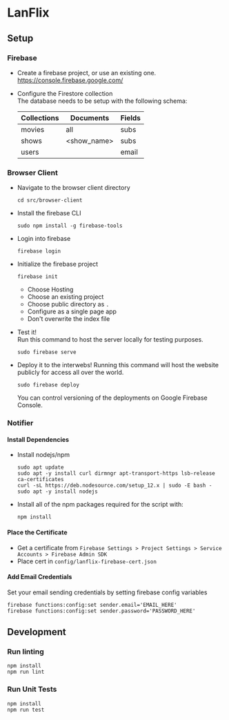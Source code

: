 # LanFlix

## Setup
### Firebase
* Create a firebase project, or use an existing one.  
  https://console.firebase.google.com/

* Configure the Firestore collection  
The database needs to be setup with the following schema:

  | Collections   |  Documents  | Fields |
  | --------------| ----------- | ------ |
  | movies        | all         | subs   |
  | shows         | <show_name> | subs   |
  | users         | <name>      | email  |


### Browser Client
* Navigate to the browser client directory
  ```
  cd src/browser-client
  ```
* Install the firebase CLI
  ```
  sudo npm install -g firebase-tools
  ```
* Login into firebase
  ```
  firebase login
  ```
* Initialize the firebase project
  ```
  firebase init
  ```
  * Choose Hosting
  * Choose an existing project
  * Choose public directory as `.`
  * Configure as a single page app
  * Don't overwrite the index file
  
* Test it!  
  Run this command to host the server locally for testing purposes.
  ```
  sudo firebase serve
  ```
* Deploy it to the interwebs!
  Running this command will host the website publicly for access all over the world.
  ```
  sudo firebase deploy
  ```
  You can control versioning of the deployments on Google Firebase Console.

### Notifier

#### Install Dependencies
* Install nodejs/npm
  ```
  sudo apt update
  sudo apt -y install curl dirmngr apt-transport-https lsb-release ca-certificates
  curl -sL https://deb.nodesource.com/setup_12.x | sudo -E bash -
  sudo apt -y install nodejs
  ```
* Install all of the npm packages required for the script with: 
  ```
  npm install
  ```
#### Place the Certificate
* Get a certificate from `Firebase Settings > Project Settings > Service Accounts > Firebase Admin SDK`
* Place cert in `config/lanflix-firebase-cert.json`

#### Add Email Credentials

Set your email sending credentials by setting firebase config variables
```
firebase functions:config:set sender.email='EMAIL_HERE'
firebase functions:config:set sender.password='PASSWORD_HERE'
```

## Development
### Run linting
```
npm install
npm run lint
```

### Run Unit Tests
```
npm install
npm run test
```
